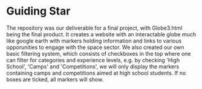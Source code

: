 # Guiding Star

The repository was our deliverable for a final project, with Globe3.html being the final product.
It creates a website with an interactable globe much like google earth with markers holding information and links to various opporunities to engage with the space sector. We also created our own basic filtering system, which consists of checkboxes in the top where one can filter for categories and experience levels, e.g. by checking 'High School', 'Camps' and 'Competitions', we will only display the markers containing camps and competitions aimed at high school students. If no boxes are ticked, all markers will show.
